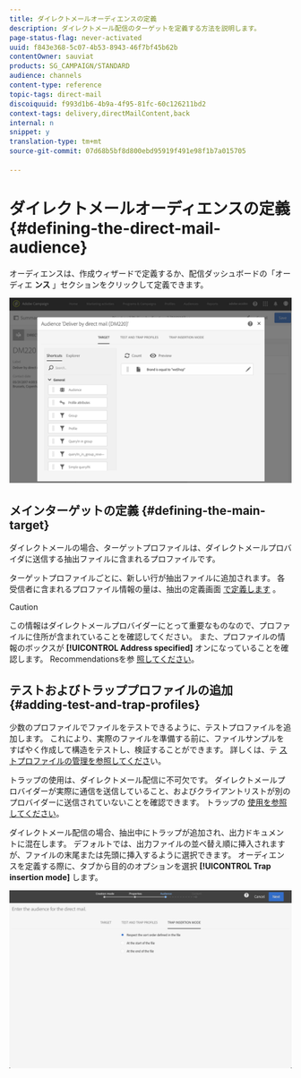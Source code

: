 ```yaml
---
title: ダイレクトメールオーディエンスの定義
description: ダイレクトメール配信のターゲットを定義する方法を説明します。
page-status-flag: never-activated
uuid: f843e368-5c07-4b53-8943-46f7bf45b62b
contentOwner: sauviat
products: SG_CAMPAIGN/STANDARD
audience: channels
content-type: reference
topic-tags: direct-mail
discoiquuid: f993d1b6-4b9a-4f95-81fc-60c126211bd2
context-tags: delivery,directMailContent,back
internal: n
snippet: y
translation-type: tm+mt
source-git-commit: 07d68b5bf8d800ebd95919f491e98f1b7a015705

---
```



# ダイレクトメールオーディエンスの定義{#defining-the-direct-mail-audience}

オーディエンスは、作成ウィザードで定義するか、配信ダッシュボードの「オーディエ **ンス** 」セクションをクリックして定義できます。

![](assets/direct_mail_15.png)

## メインターゲットの定義 {#defining-the-main-target}

ダイレクトメールの場合、ターゲットプロファイルは、ダイレクトメールプロバイダに送信する抽出ファイルに含まれるプロファイルです。

ターゲットプロファイルごとに、新しい行が抽出ファイルに追加されます。 各受信者に含まれるプロファイル情報の量は、抽出の定義画面 [で定義します](../../channels/using/defining-the-direct-mail-content.md#defining-the-extraction) 。

>[!CAUTION]
>
>この情報はダイレクトメールプロバイダーにとって重要なものなので、プロファイルに住所が含まれていることを確認してください。 また、プロファイルの情報のボックスが **[!UICONTROL Address specified]** オンになっていることを確認します。 Recommendationsを参 [照してください](../../channels/using/about-direct-mail.md#recommendations)。

## テストおよびトラッププロファイルの追加 {#adding-test-and-trap-profiles}

少数のプロファイルでファイルをテストできるように、テストプロファイルを追加します。 これにより、実際のファイルを準備する前に、ファイルサンプルをすばやく作成して構造をテストし、検証することができます。 詳しくは、テ [ストプロファイルの管理を参照してくださ](../../audiences/using/managing-test-profiles.md)い。

トラップの使用は、ダイレクトメール配信に不可欠です。 ダイレクトメールプロバイダーが実際に通信を送信していること、およびクライアントリストが別のプロバイダーに送信されていないことを確認できます。 トラップの [使用を参照してください](../../sending/using/using-traps.md)。

ダイレクトメール配信の場合、抽出中にトラップが追加され、出力ドキュメントに混在します。 デフォルトでは、出力ファイルの並べ替え順に挿入されますが、ファイルの末尾または先頭に挿入するように選択できます。 オーディエンスを定義する際に、タブから目的のオプションを選択 **[!UICONTROL Trap insertion mode]** します。

![](assets/direct_mail_trap_insertion_mode.png)
